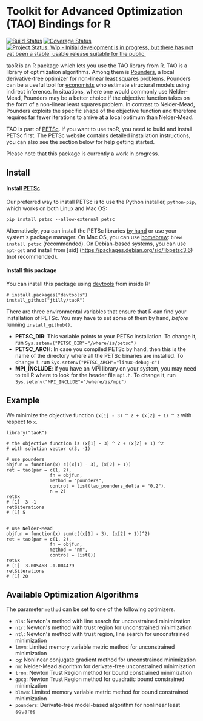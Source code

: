 # Toolkit for Advanced Optimization (TAO) Bindings for R

[![Build Status](https://travis-ci.org/jtilly/taoR.svg?branch=master)](https://travis-ci.org/jtilly/taoR) [![Coverage Status](https://coveralls.io/repos/jtilly/taoR/badge.svg?branch=master&service=github)](https://coveralls.io/github/jtilly/taoR?branch=master) [![Project Status: Wip - Initial development is in progress, but there has not yet been a stable, usable release suitable for the public.](https://img.shields.io/badge/status-WIP-yellow.svg)](https://img.shields.io/badge/status-WIP-yellow.svg)

taoR is an R package which lets you use the TAO library from R. TAO is a library of optimization algorithms. Among them is [Pounders](http://www.mcs.anl.gov/papers/P5120-0414.pdf), a local derivative-free optimizer for non-linear least squares problems. Pounders can be a useful tool for [economists](https://en.wikipedia.org/wiki/Economist) who estimate structural models using indirect inference. In situations, where one would commonly use Nelder-Mead, Pounders may be a better choice if the objective function takes on the form of a non-linear least squares problem. In contrast to Nelder-Mead, Pounders exploits the specific shape of the objective function and therefore requires far fewer iterations to arrive at a local optimum than Nelder-Mead. 

TAO is part of [PETSc](http://www.mcs.anl.gov/petsc/). If you want to use taoR, you need to build and install PETSc first. The PETSc website contains detailed installation instructions, you can also see the section below for help getting started.

Please note that this package is currently a work in progress.

## Install

#### Install [PETSc](http://www.mcs.anl.gov/petsc/)
Our preferred way to install PETSc is to use the Python installer, `python-pip`, which works on both Linux and Mac OS:
```{bash}
pip install petsc --allow-external petsc
```
Alternatively, you can install the PETSc libraries [by hand](http://www.mcs.anl.gov/petsc/documentation/installation.html) or use your system's package manager. On Mac OS, you can use [homebrew](http://brew.sh/): `brew install petsc` (recommended). On Debian-based systems, you can use `apt-get` and install from [sid] (https://packages.debian.org/sid/libpetsc3.6) (not recommended). 

#### Install this package
You can install this package using [devtools](https://cran.r-project.org/web/packages/devtools/index.html) from inside R:
```{r}
# install.packages("devtools")
install_github("jtilly/taoR")
```
There are three environmental variables that ensure that R can find your installation of PETSc. You may have to set some of them by hand, *before* running `install_github()`.
* **PETSC_DIR**: This variable points to your PETSc installation. To change it, run `Sys.setenv("PETSC_DIR"="/where/is/petsc")`
* **PETSC_ARCH**: In case you compiled PETSc by hand, then this is the name of the directory where all the PETSc binaries are installed. To change it, run `Sys.setenv("PETSC_ARCH"="linux-debug-c")`
* **MPI_INCLUDE**: If you have an MPI library on your system, you may need to tell R where to look for the header file `mpi.h`. To change it, run `Sys.setenv("MPI_INCLUDE"="/where/is/mpi")`


## Example
We minimize the objective function `(x[1] - 3) ^ 2 + (x[2] + 1) ^ 2` with respect to `x`. 
```{r}
library("taoR")

# the objective function is (x[1] - 3) ^ 2 + (x[2] + 1) ^2 
# with solution vector c(3, -1)

# use pounders
objfun = function(x) c((x[1] - 3), (x[2] + 1))
ret = tao(par = c(1, 2),
                fn = objfun, 
                method = "pounders", 
                control = list(tao_pounders_delta = "0.2"), 
                n = 2)
ret$x
# [1]  3 -1
ret$iterations
# [1] 5

    
# use Nelder-Mead
objfun = function(x) sum(c((x[1] - 3), (x[2] + 1))^2)
ret = tao(par = c(1, 2),
                fn = objfun, 
                method = "nm", 
                control = list())
ret$x
# [1]  3.005468 -1.004479
ret$iterations
# [1] 20
```

## Available Optimization Algorithms
The parameter `method` can be set to one of the following optimizers.
* `nls`: Newton's method with line search for unconstrained minimization
* `ntr`: Newton's method with trust region for unconstrained minimization
* `ntl`: Newton's method with trust region, line search for unconstrained minimization
* `lmvm`: Limited memory variable metric method for unconstrained minimization
* `cg`: Nonlinear conjugate gradient method for unconstrained minimization
* `nm`: Nelder-Mead algorithm for derivate-free unconstrained minimization
* `tron`: Newton Trust Region method for bound constrained minimization
* `gpcg`: Newton Trust Region method for quadratic bound constrained minimization
* `blmvm`: Limited memory variable metric method for bound constrained minimization
* `pounders`: Derivate-free model-based algorithm for nonlinear least squares
